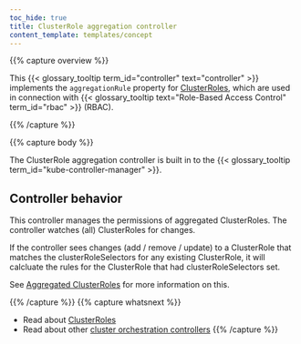 ```yaml
---
toc_hide: true
title: ClusterRole aggregation controller
content_template: templates/concept
---
```


{{% capture overview %}}

This {{< glossary_tooltip term_id="controller" text="controller" >}}
implements the `aggregationRule` property for
[ClusterRoles](https://kubernetes.io/docs/reference/access-authn-authz/rbac/#role-and-clusterrole),
which are used in connection with
{{< glossary_tooltip text="Role-Based Access Control" term_id="rbac" >}} (RBAC).

{{% /capture %}}

{{% capture body %}}

The ClusterRole aggregation controller is built in to the {{< glossary_tooltip term_id="kube-controller-manager" >}}.

## Controller behavior

This controller manages the permissions of aggregated ClusterRoles. The controller
watches (all) ClusterRoles for changes.

If the controller sees changes (add / remove / update) to a ClusterRole that matches
the clusterRoleSelectors for any existing ClusterRole, it will calcluate the rules
for the ClusterRole that had clusterRoleSelectors set.

See [Aggregated ClusterRoles](/docs/reference/access-authn-authz/rbac/#aggregated-clusterroles)
for more information on this.

{{% /capture %}}
{{% capture whatsnext %}}
* Read about [ClusterRoles](/docs/reference/access-authn-authz/rbac/#role-and-clusterrole)
* Read about other [cluster orchestration controllers](/docs/reference/controllers/cluster-orchestration-controllers/)
{{% /capture %}}
